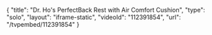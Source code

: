 {
    "title": "Dr. Ho's PerfectBack Rest with Air Comfort Cushion",
    "type": "solo",
    "layout": "iframe-static",
    "videoId": "112391854",
    "url": "\/tvpembed\/112391854"
}